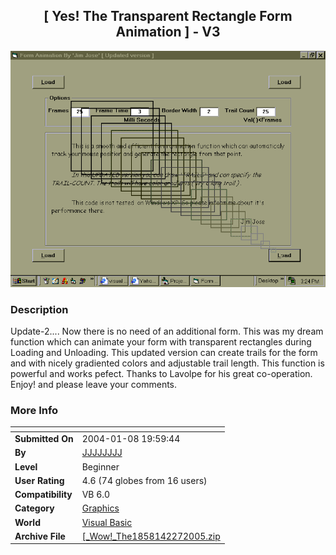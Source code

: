 ﻿<div align="center">

## \[ Yes\! The Transparent Rectangle Form Animation \] \- V3

<img src="PIC2005227453458754.gif">
</div>

### Description

Update-2.... Now there is no need of an additional form. This was my dream function which can animate your form with transparent rectangles during Loading and Unloading. This updated version can create trails for the form and with nicely gradiented colors and adjustable trail length. This function is powerful and works pefect. Thanks to Lavolpe for his great co-operation. Enjoy! and please leave your comments.
 
### More Info
 


<span>             |<span>
---                |---
**Submitted On**   |2004-01-08 19:59:44
**By**             |[JJJJJJJJ](https://github.com/Planet-Source-Code/PSCIndex/blob/master/ByAuthor/jjjjjjjj.md)
**Level**          |Beginner
**User Rating**    |4.6 (74 globes from 16 users)
**Compatibility**  |VB 6\.0
**Category**       |[Graphics](https://github.com/Planet-Source-Code/PSCIndex/blob/master/ByCategory/graphics__1-46.md)
**World**          |[Visual Basic](https://github.com/Planet-Source-Code/PSCIndex/blob/master/ByWorld/visual-basic.md)
**Archive File**   |[\[\_Wow\!\_The1858142272005\.zip](https://github.com/Planet-Source-Code/jjjjjjjj-yes-the-transparent-rectangle-form-animation-v3__1-59184/archive/master.zip)








